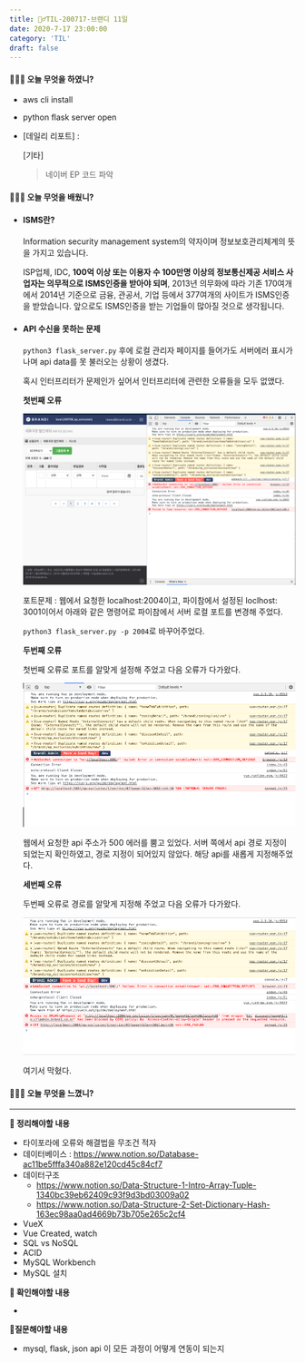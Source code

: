```yaml
---
title: 🏃‍♂️TIL-200717-브랜디 11일
date: 2020-7-17 23:00:00
category: 'TIL'
draft: false
---
```




#### 👨🏻‍💻 오늘 무엇을 하였니?

- aws cli install

- python flask server open

- [데일리 리포트] : 

  [기타]

  > 네이버 EP 코드 파악

  

#### 👨🏻‍🎓 오늘 무엇을 배웠니?

- #### ISMS란?

  Information security management system의 약자이며 정보보호관리체계의 뜻을 가지고 있습니다.

  ISP업체, IDC, **100억 이상 또는 이용자 수 100만명 이상의 정보통신제공 서비스 사업자는 의무적으로 ISMS인증을 받아야 되며**, 2013년 의무화에 따라 기존 170여개에서 2014년 기준으로 금융, 관공서, 기업 등에서 377여개의 사이트가 ISMS인증을 받았습니다. 앞으로도 ISMS인증을 받는 기업들이 많아질 것으로 생각됩니다.

- #### API 수신을 못하는 문제

  `python3 flask_server.py` 후에 로컬 관리자 페이지를 들어가도 서버에러 표시가 나며 api data를 못 불러오는 상황이 생겼다.

  혹시 인터프리터가 문제인가 싶어서 인터프리터에 관련한 오류들을 모두 없앴다.

  **첫번째 오류**

  <Img src="../images/TIL/0716-01.png">

  포트문제 : 웹에서 요청한 localhost:2004이고, 파이참에서 설정된 loclhost: 3001이어서 아래와 같은 명령어로 파이참에서 서버 로컬 포트를 변경해 주었다.

  `python3 flask_server.py -p 2004`로 바꾸어주었다.

  **두번째 오류**

  첫번째 오류로 포트를 알맞게 설정해 주었고 다음 오류가 다가왔다.

  <Img src="../images/TIL/0716-04.png">

  웹에서 요청한 api 주소가 500 에러를 뿜고 있었다. 서버 쪽에서 api 경로 지정이 되었는지 확인하였고, 경로 지정이 되어있지 않았다. 해당 api를 새롭게 지정해주었다.

  **세번째 오류**

  두번째 오류로 경로를 알맞게 지정해 주었고 다음 오류가 다가왔다.

  <img src="../images/TIL/0716-05.png">

  여기서 막혔다.

#### 💆🏻‍♂️ 오늘 무엇을 느꼈니?



---

**📝 정리해야할 내용**

- 타이포라에 오류와 해결법을 무조건 적자
- 데이터베이스 : https://www.notion.so/Database-ac11be5fffa340a882e120cd45c84cf7
- 데이터구조
  - https://www.notion.so/Data-Structure-1-Intro-Array-Tuple-1340bc39eb62409c93f9d3bd03009a02
  - https://www.notion.so/Data-Structure-2-Set-Dictionary-Hash-163ec98aa0ad4669b73b705e265c2cf4
- VueX 
- Vue Created, watch 
- SQL vs NoSQL
- ACID
- MySQL Workbench
- MySQL 설치

**🔎 확인해야할 내용**

- 

**🤔질문해야할 내용**

- mysql, flask, json api 이 모든 과정이 어떻게 연동이 되는지